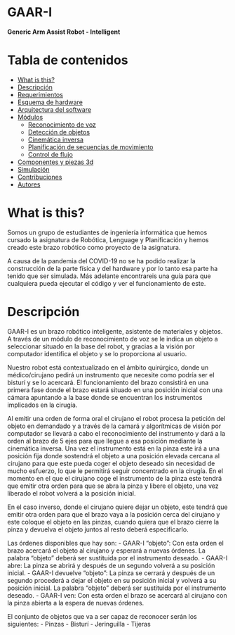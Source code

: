 # GAAR-I
<b>Generic Arm Assist Robot - Intelligent</b>

# Tabla de contenidos
   * [What is this?](#what-is-this)
   * [Descripción](#descripcion)
   * [Requerimientos](#requerimientos)
   * [Esquema de hardware](#esquema-de-hardware)
   * [Arquitectura del software](#arquitectura-del-software)
   * [Módulos](#modulos)
      * [Reconocimiento de voz](#reconocimiento-voz)
      * [Detección de objetos](#deteccion-objetos)
      * [Cinemática inversa](#cinematica-inversa)
      * [Planificación de secuencias de movimiento](#planficacion-movimiento)
      * [Control de flujo](#control-flujo)
   * [Componentes y piezas 3d](#3d)
   * [Simulación](#simulacion)
   * [Contribuciones](#conrtibuciones)
   * [Autores](#autores)

# What is this?

Somos un grupo de estudiantes de ingeniería informática que hemos cursado la asignatura de Robótica, Lenguage y Planificación y hemos creado este brazo robótico como proyecto de la asignatura.

A causa de la pandemia del COVID-19 no se ha podido realizar la construcción de la parte física y del hardware y por lo tanto esa parte ha tenido que ser simulada. Más adelante encontrareis una guía para que cualquiera pueda ejecutar el código y ver el funcionamiento de este.

# Descripción

GAAR-I es un brazo robótico inteligente, asistente de materiales y objetos.  A través de un módulo de reconocimiento de voz se le indica un objeto a seleccionar situado en la base del robot, y gracias a la visión por computador identifica el objeto y se lo proporciona al usuario.

Nuestro robot está contextualizado en el ámbito quirúrgico, donde un médico/cirujano pedirá un instrumento que necesite como podría ser el bisturí y se lo acercará.
El funcionamiento del brazo consistirá en una primera fase donde el brazo estará situado en una posición inicial con una cámara apuntando a la base donde se encuentran los instrumentos implicados en la cirugía.

Al emitir una orden de forma oral el cirujano el robot procesa la petición del objeto en demandado y a través de la camará y algorítmicas de visión por computador se llevará a cabo el reconocimiento del instrumento y dará a la orden al brazo de 5 ejes para que llegue a esa posición mediante la cinemática inversa. Una vez el instrumento está en la pinza este irá a una posición fija donde sostendrá el objeto a una posición elevada cercana al cirujano para que este pueda coger el objeto deseado sin necesidad de mucho esfuerzo, lo que le permitirá seguir concentrado en la cirugía. En el momento en el que el cirujano coge el instrumento de la pinza este tendrá que emitir otra orden para que se abra la pinza y libere el objeto, una vez liberado el robot volverá a la posición inicial.

En el caso inverso, donde el cirujano quiere dejar un objeto,  este tendrá que emitir otra orden para que el brazo vaya a la posición cerca del cirujano y este coloque el objeto en las pinzas, cuando quiera que el brazo cierre la pinza y devuelva el objeto juntos al resto deberá especificarlo.

Las órdenes disponibles que hay son:
    - GAAR-I “objeto”: Con esta orden el brazo acercará el objeto al cirujano y esperará a nuevas órdenes. La palabra “objeto” deberá ser sustituida por el instrumento deseado.
    - GAAR-I abre: La pinza se abrirá y después de un segundo volverá a su posición inicial.
    - GAAR-I devuelve “objeto”: La pinza se cerrará y después de un segundo procederá a dejar el objeto en su posición inicial y volverá a su posición inicial.  La palabra “objeto” deberá ser sustituida por el instrumento deseado.
    - GAAR-I ven: Con esta orden el brazo se acercará al cirujano con la pinza abierta a la espera de nuevas órdenes.
    
El conjunto de objetos que va a ser capaz de reconocer serán los siguientes:
    - Pinzas
    - Bisturí
    - Jeringuilla
    - Tijeras
